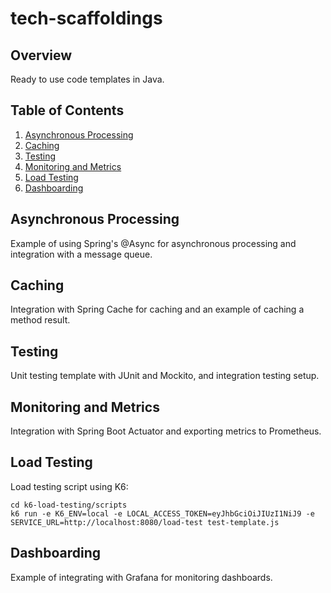 # tech-scaffoldings

## Overview

Ready to use code templates in Java.

## Table of Contents

1. [Asynchronous Processing](#asynchronous-processing)
2. [Caching](#caching)
3. [Testing](#testing)
4. [Monitoring and Metrics](#monitoring-and-metrics)
5. [Load Testing](#load-testing)
6. [Dashboarding](#dashboarding)

## Asynchronous Processing

Example of using Spring's @Async for asynchronous processing and integration with a message queue.

## Caching

Integration with Spring Cache for caching and an example of caching a method result.

## Testing

Unit testing template with JUnit and Mockito, and integration testing setup.

## Monitoring and Metrics

Integration with Spring Boot Actuator and exporting metrics to Prometheus.

## Load Testing

Load testing script using K6:

```shell
cd k6-load-testing/scripts
k6 run -e K6_ENV=local -e LOCAL_ACCESS_TOKEN=eyJhbGciOiJIUzI1NiJ9 -e SERVICE_URL=http://localhost:8080/load-test test-template.js
```

## Dashboarding

Example of integrating with Grafana for monitoring dashboards.


